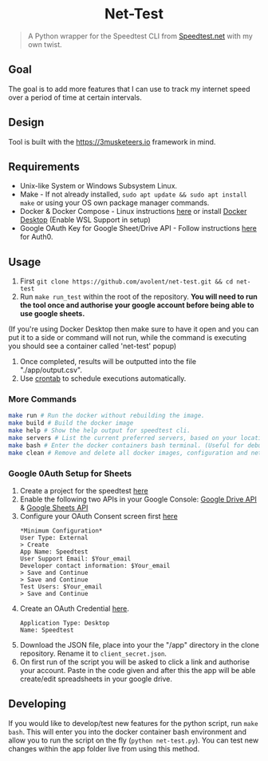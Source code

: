 <h1 align="center">Net-Test</h1>

> A Python wrapper for the Speedtest CLI from [Speedtest.net](https://www.speedtest.net/apps/cli) with my own twist.

## Goal

The goal is to add more features that I can use to track my internet speed over a period of time at certain intervals.

## Design

Tool is built with the https://3musketeers.io framework in mind.



## Requirements
- Unix-like System or Windows Subsystem Linux.
- Make - If not already installed, `sudo apt update && sudo apt install make` or using your OS own package manager commands.
- Docker & Docker Compose - Linux instructions [here](https://docs.docker.com/engine/install/) or install [Docker Desktop](https://www.docker.com/products/docker-desktop/) (Enable WSL Support in setup)
- Google OAuth Key for Google Sheet/Drive API - Follow instructions [here](#google-0auth-setup-for-sheets) for Auth0.

## Usage
1. First `git clone https://github.com/avolent/net-test.git && cd net-test`
1. Run `make run_test` within the root of the repository. **You will need to run the tool once and authorise your google account before being able to use google sheets.** 

(If you're using Docker Desktop then make sure to have it open and you can put it to a side or command will not run, while the command is executing you should see a container called 'net-test' popup)
1. Once completed, results will be outputted into the file "./app/output.csv".
1. Use [crontab](https://crontab.guru) to schedule executions automatically.

### More Commands

```bash
make run # Run the docker without rebuilding the image.
make build # Build the docker image
make help # Show the help output for speedtest cli.
make servers # List the current preferred servers, based on your location and latency.
make bash # Enter the docker containers bash terminal. (Useful for debugging and developing new features on the fly)
make clean # Remove and delete all docker images, configuration and network adapters
```
### Google 0Auth Setup for Sheets
1. Create a project for the speedtest [here](https://console.cloud.google.com/projectcreate)
1. Enable the following two APIs in your Google Console:
[Google Drive API](https://console.cloud.google.com/apis/api/drive.googleapis.com/) &
[Google Sheets API](https://console.cloud.google.com/apis/api/sheets.googleapis.com/)
1. Configure your OAuth Consent screen first [here](https://console.cloud.google.com/apis/credentials/consent)
    ```
    *Minimum Configuration*
    User Type: External
    > Create
    App Name: Speedtest
    User Support Email: $Your_email
    Developer contact information: $Your_email
    > Save and Continue
    > Save and Continue
    Test Users: $Your_email
    > Save and Continue
    ```
1. Create an OAuth Credential [here](https://console.cloud.google.com/apis/credentials/oauthclient).
    ```
    Application Type: Desktop
    Name: Speedtest
    ```
1. Download the JSON file, place into your the "/app" directory in the clone repository. Rename it to `client_secret.json`.
1. On first run of the script you will be asked to click a link and authorise your account. Paste in the code given and after this the app will be able create/edit spreadsheets in your google drive.

## Developing

If you would like to develop/test new features for the python script, run `make bash`.
This will enter you into the docker container bash environment and allow you to run the script on the fly (`python net-test.py`). You can test new changes within the app folder live from using this method.
